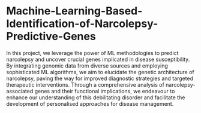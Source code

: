 # Machine-Learning-Based-Identification-of-Narcolepsy-Predictive-Genes

In this project, we leverage the power of ML methodologies to predict narcolepsy and uncover crucial genes implicated in disease susceptibility. By integrating genomic data from diverse sources and employing sophisticated ML algorithms, we aim to elucidate the genetic architecture of narcolepsy, paving the way for improved diagnostic strategies and targeted therapeutic interventions. Through a comprehensive analysis of narcolepsy-associated genes and their functional implications, we endeavour to enhance our understanding of this debilitating disorder and facilitate the development of personalised approaches for disease management.
